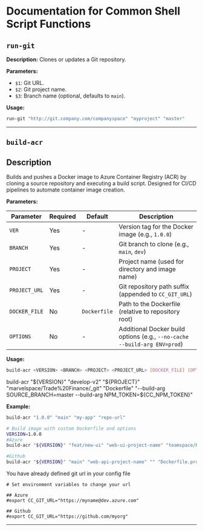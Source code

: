 # Documentation for Common Shell Script Functions

## `run-git`

**Description:** Clones or updates a Git repository.

**Parameters:**

- `$1`: Git URL.
- `$2`: Git project name.
- `$3`: Branch name (optional, defaults to `main`).

**Usage:**

```sh
run-git "http://git.company.com/companyspace" "myproject" "master"
```
----


## `build-acr`

## Description

Builds and pushes a Docker image to Azure Container Registry (ACR) by cloning a source repository and executing a build script. Designed for CI/CD pipelines to automate container image creation.


**Parameters:**

| Parameter       | Required | Default      | Description                                                                 |
|-----------------|----------|--------------|-----------------------------------------------------------------------------|
| `VER`           | Yes      | -            | Version tag for the Docker image (e.g., `1.0.0`)                            |
| `BRANCH`        | Yes      | -            | Git branch to clone (e.g., `main`, `dev`)                                   |
| `PROJECT`       | Yes      | -            | Project name (used for directory and image name)                            |
| `PROJECT_URL`   | Yes      | -            | Git repository path suffix (appended to `CC_GIT_URL`)                       |
| `DOCKER_FILE`   | No       | `Dockerfile` | Path to the Dockerfile (relative to repository root)                       |
| `OPTIONS`       | No       | -            | Additional Docker build options (e.g., `--no-cache --build-arg ENV=prod`)  |


**Usage:** 
```sh
build-acr <VERSION> <BRANCH> <PROJECT> <PROJECT_URL> [DOCKER_FILE] [OPTIONS]
```
build-acr "${VERSION}" "develop-v2" "${PROJECT}" "marvelspace/Trade%20Finance/_git" "Dockerfile" "--build-arg SOURCE_BRANCH=master --build-arg NPM_TOKEN=${CC_NPM_TOKEN}" 


**Example:** 
```sh
build-acr "1.0.0" "main" "my-app" "repo-url"

# Build image with custom Dockerfile and options 
VERSION=1.0.0
#Azure 
build-acr "${VERSION}" "feat/new-ui" "web-ui-project-name" "teamspace/Repo/_git" "Dockerfile.prod" "--no-cache"

#Github 
build-acr "${VERSION}" "main" "web-api-project-name" "" "Dockerfile.prod" "--no-cache --build-arg SOURCE_BRANCH=master --build-arg NPM_TOKEN=${CC_NPM_TOKEN}"
```


You have already defined git url in your config file

```
# Set environment variables to change your url

## Azure
#export CC_GIT_URL="https://myname@dev.azure.com"

## Github
#export CC_GIT_URL="https://github.com/myorg"

```
---

